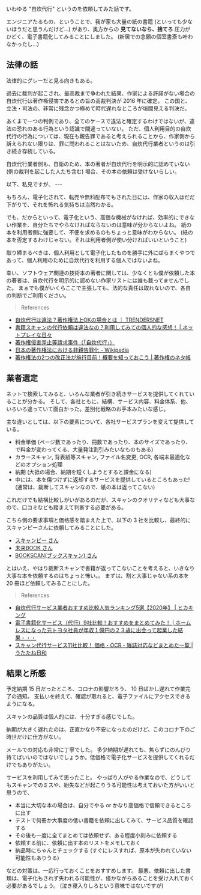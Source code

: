 いわゆる "自炊代行" というのを依頼してみた話です。

エンジニアたるもの、ということで、我が家も大量の紙の書籍 (といっても少ないほうだと思うんだけど...) があり、奥方からの **見てないなら、捨てろ** 圧力がひどく、電子書籍化してみることにしました。 (新居での念願の個室書斎も叶わなかったし...)

## 法律の話

法律的にグレーだと見る向きもある。

過去に裁判が起こされ、最高裁まで争われた結果、作家による許諾がない場合の自炊代行は著作権侵害であるとの旨の高裁判決が 2016 年に確定。
この国と、立法・司法の、非常に残念かつ極めて時代遅れなところが垣間見える判決だ。

あくまで一つの判例であり、全てのケースで違法と確定するわけではないが、違法の恐れのある行為という認識で間違っていない。
ただ、個人利用目的の自炊代行の行為については、現在も親告罪であると考えられることから、作家側から訴えられない限りは、罪に問われることはないため、自炊代行業者というのは引き続き存続している。

自炊代行業者側も、自衛のため、本の著者が自炊代行を明示的に認めていない (例の裁判を起こした人たち含む) 場合、その本の依頼は受けないらしい。

以下、私見ですが、 ---

もちろん、電子化されて、転売や無料配布でもされた日には、作家の収入はだだ下がりで、それを怖れる気持ちは当然わかる。

でも、だからといって、電子化という、高価な機械がなければ、効率的にできない作業を、自分たちでやらなければならないのは意味が分からないよね。
紙の本を利用者側に強要して、不便を求めるのもちょっと意味がわからない。 (紙の本を否定するわけじゃない。それは利用者側が使い分ければいいということ)

取り締まるべきは、個人利用として電子化したものを勝手に外にばらまくやつであって、個人利用のために自炊代行を利用する個人ではないよね。

幸い、ソフトウェア関連の技術本の著者に関しては、少なくとも僕が依頼した本の著者は、自炊代行を明示的に認めない作家リストには誰も載ってませんでした。
まぁでも僕がいくらここで主張しても、法的な責任は取れないので、各自の判断でご利用ください。

> References

- [自炊代行は違法？著作権法上OKの場合とは ｜ TRENDERSNET](https://trendersnet.com/archives/1971.html)
- [書籍スキャンの代行依頼は違法なの？利用してみての個人的な感想！ | ネットプレイな日々](https://netply.net/archives/19882)
- [著作権侵害差止等請求事件（「自炊代行」）](http://www.suzuki-po.net/other/tyosaku13nov.html)
- [日本の著作権法における非親告罪化 - Wikipedia](https://ja.wikipedia.org/wiki/%E6%97%A5%E6%9C%AC%E3%81%AE%E8%91%97%E4%BD%9C%E6%A8%A9%E6%B3%95%E3%81%AB%E3%81%8A%E3%81%91%E3%82%8B%E9%9D%9E%E8%A6%AA%E5%91%8A%E7%BD%AA%E5%8C%96)
- [著作権法の2つの改正法が施行目前！概要を知っておこう | 著作権のネタ帳](https://copyright-topics.jp/topics/revised_copyright_act/#i-6)

## 業者選定

ネットで検索してみると、いろんな業者が引き続きサービスを提供してくれていることが分かる。
そして、各社ともに、結構、サービス内容、料金体系、他、いろいろ違っていて面白かった。差別化戦略のお手本みたいな感じ。

主な違いとしては、以下の要素について、各社サービスプランを変えて提供している。

- 料金単価 (ページ数であったり、冊数であったり、本のサイズであったり、で料金が変わってくる、大量発注割引みたいなものもある)
- カラースキャン, 背表紙等スキャン, ファイル名変更, OCR, 各端末最適化などのオプション処理
- 納期 (大抵の場合、納期を短くしようとすると課金になる)
- 中には、本を傷つけずに返却するサービスを提供しているところもあった! (通常は、裁断してスキャンなので、紙の本は返ってこない)

これだけでも結構比較しがいがあるのだが、スキャンのクオリティなども大事なので、口コミなども踏まえて判断する必要がある。

こちら側の要求事項と価格感を踏まえた上で、以下の 3 社を比較し、最終的にスキャンピーさんに依頼してみることにした。

- [スキャンピー さん](https://scanb.jp/)
- [未来BOOK さん](https://www.miraibook.com/)
- [BOOKSCAN(ブックスキャン) さん](https://www.bookscan.co.jp/service)

とはいえ、やはり裁断スキャンで書籍が返ってこないことを考えると、いきなり大事な本を依頼するのはちょっと怖い。。
まずは、割と大事じゃない系の本を 20 冊ほど依頼してみることにした。

> References

- [自炊代行サービス業者おすすめ比較人気ランキング5選【2020年】 | ヒカキング](https://hika-king.com/self-cooking-agency/)
- [電子書籍化サービス（代行）9社比較！おすすめをまとめてみた！ | ホームレスになった元トヨタ社員が年収１億円の２３歳に出会って起業した結果・・・](https://shintaro-narumi.com/preparation/1823)
- [スキャン代行サービス11社比較！ 価格・OCR・雑誌対応などまとめた一覧 | うたたね日和](https://manzokusan.com/scan)

## 結果と所感

予定納期 15 日だったところ、コロナの影響だろう、 10 日ばかし遅れて作業完了の通知。
支払いを終えて、確認が取れると、電子ファイルにアクセスできるようになる。

スキャンの品質は個人的には、十分すぎる感じでした。

納期が大きく遅れたのは、正直かなり不安になったのだけど、このコロナ下のご時世だけに仕方がない。

メールでの対応も非常に丁寧でした。
多少納期が遅れても、焦らずにのんびり待てばいいのではないでしょうか。低価格で電子化サービスを提供してくれるだけでもありがたい。

サービスを利用してみて思ったこと。
やっぱり人がやる作業なので、どうしてもスキャンでのミスや、紛失などが起こりうる可能性は考えておいた方がいいと思うので、

- 本当に大切な本の場合は、自分でやる or かなり高価格で信頼できるところに出す
- テストで何冊か大事度の低い書籍を依頼に出してみて、サービス品質を確認する
- その後も一度に全てまとめては依頼せず、ある程度小刻みに依頼する
- 依頼する前に、依頼に出す本のリストをメモしておく
- 納品時にちゃんとチェックする (すぐにレスすれば、原本が失われていない可能性もありうる)

などの対策は、一応行っておくことをおすすめします。
最悪、依頼に出した書類は、電子化もされず失われる可能性が、僅かながらあることを受け入れておく必要があるでしょう。 (泣き寝入りしろという意味ではないですが)
